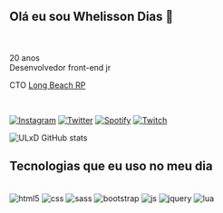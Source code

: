 ## Olá eu sou Whelisson Dias 🥰
</br>
</br>
20 anos</br>
Desenvolvedor front-end jr</br>

CTO [Long Beach RP](https://discord.gg/longbeachrp) </br>

</br>

[![Instagram](https://img.shields.io/badge/Instagram-E4405F?style=for-the-badge&logo=instagram&logoColor=white)](https://www.instagram.com/whelixd)
[![Twitter](https://img.shields.io/badge/Twitter-1DA1F2?style=for-the-badge&logo=twitter&logoColor=white)](https://twitter.com/Whelixd)
[![Spotify](https://img.shields.io/badge/Spotify-1ED760?&style=for-the-badge&logo=spotify&logoColor=white)](https://open.spotify.com/user/22t6f3xivdjxtvk424vqgesgy)
[![Twitch](https://img.shields.io/badge/Twitch-9146FF?style=for-the-badge&logo=twitch&logoColor=white)](twitch.tv/ulxd)

![ULxD GitHub stats](https://github-readme-stats.vercel.app/api?username=ulxd&show_icons=true&theme=tokyonight)



## Tecnologias que eu uso no meu dia

<div style="display: inline_block"><br/>
    <img align="center" alt="html5" src="https://img.shields.io/badge/HTML5-E34F26?style=for-the-badge&logo=html5&logoColor=white"/>
    <img align="center" alt="css" src="https://img.shields.io/badge/CSS3-1572B6?style=for-the-badge&logo=css3&logoColor=white"/>
    <img align="center" alt="sass" src="https://img.shields.io/badge/Sass-CC6699?style=for-the-badge&logo=sass&logoColor=white"/>
    <img align="center" alt="bootstrap" src="https://img.shields.io/badge/Bootstrap-563D7C?style=for-the-badge&logo=bootstrap&logoColor=white"/>
    <img align="center" alt="js" src="https://img.shields.io/badge/JavaScript-323330?style=for-the-badge&logo=javascript&logoColor=F7DF1E"/>
    <img align="center" alt="jquery" src="https://img.shields.io/badge/jQuery-0769AD?style=for-the-badge&logo=jquery&logoColor=white"/>
    <img align="center" alt="lua" src="https://img.shields.io/badge/Lua-2C2D72?style=for-the-badge&logo=lua&logoColor=white"/>
</div>
</br>
